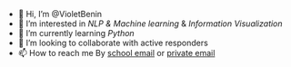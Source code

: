 - 👋 Hi, I’m @VioletBenin
- 👀 I’m interested in *NLP & Machine learning* & *Information Visualization*
- 🌱 I’m currently learning *Python*
- 💞️ I’m looking to collaborate with active responders
- 📫 How to reach me By [school email](mailto:alybx6@nottingham.ac.uk) or [private email](mailto:violetbenin@outlook.com)

<!---
VioletBenin/VioletBenin is a ✨ special ✨ repository because its `README.md` (this file) appears on your GitHub profile.
You can click the Preview link to take a look at your changes.
--->
